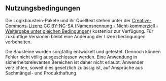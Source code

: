 ## Nutzungsbedingungen

Die Logikbaustein-Pakete und ihr Quelltext stehen unter der
[Creative-Commons-Lizenz CC BY-NC-SA (Namensnennung - Nicht-kommerziell - Weitergabe unter gleichen Bedingungen)](https://creativecommons.org/licenses/by-nc-sa/4.0/legalcode.de)
kostenlos zur Verfügung. Für zukünftige Versionen bleibt eine
Änderung der Lizenzbedingungen vorbehalten.

Die Bausteine wurden sorgfältig entwickelt und getestet. Dennoch
können Fehler nicht völlig ausgeschlossen werden. Eine Anwendung
in sicherheitsrelevanten Bereichen ist daher nicht erlaubt.
Anwender verzichten, soweit dies gesetzlich zulässig ist, auf
Ansprüche aus Sachmängel- und Produkthaftung.
